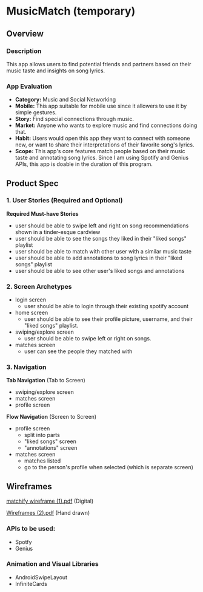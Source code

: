 # MusicMatch (temporary)

## Overview
### Description
This app allows users to find potential friends and partners based on their music taste and insights on song lyrics. 


### App Evaluation

- **Category:** Music and Social Networking
- **Mobile:** This app suitable for mobile use since it allowers to use it by simple gestures.
- **Story:** Find special connections through music. 
- **Market:** Anyone who wants to explore music and find connections doing that.
- **Habit:** Users would open this app they want to connect with someone new, or want to share their interpretations of their favorite song's lyrics. 
- **Scope:** This app's core features match people based on their music taste and annotating song lyrics. Since I am using Spotify and Genius APIs, this app is doable in the duration of this program. 

## Product Spec

### 1. User Stories (Required and Optional)

**Required Must-have Stories**

* user should be able to swipe left and right on song recommendations shown in a tinder-esque cardview 
* user should be able to see the songs they liked in their "liked songs" playlist
* user should be able to match with other user with a similar music taste
* user should be able to add annotations to song lyrics in their "liked songs" playlist
* user should be able to see other user's liked songs and annotations

### 2. Screen Archetypes

* login screen 
   * user should be able to login through their existing spotify account
* home screen
   * user should be able to see their profile picture, username, and their "liked songs" playlist.
* swiping/explore screen
   * user should be able to swipe left or right on songs.
* matches screen
   * user can see the people they matched with 


### 3. Navigation

**Tab Navigation** (Tab to Screen)

* swiping/explore screen
* matches screen
* profile screen


**Flow Navigation** (Screen to Screen)

* profile screen 
   * split into parts
   * "liked songs" screen
   * "annotations" screen
* matches screen
   * matches listed
   * go to the person's profile when selected (which is separate screen)

## Wireframes
[matchify wireframe (1).pdf](https://github.com/gauricb/Matchify/files/8986037/matchify.wireframe.1.pdf) (Digital)

[Wireframes  (2).pdf](https://github.com/gauricb/Matchify/files/8986046/Wireframes.2.pdf) (Hand drawn)

### APIs to be used:
* Spotfy
* Genius

### Animation and Visual Libraries
* AndroidSwipeLayout
* InfiniteCards





 

